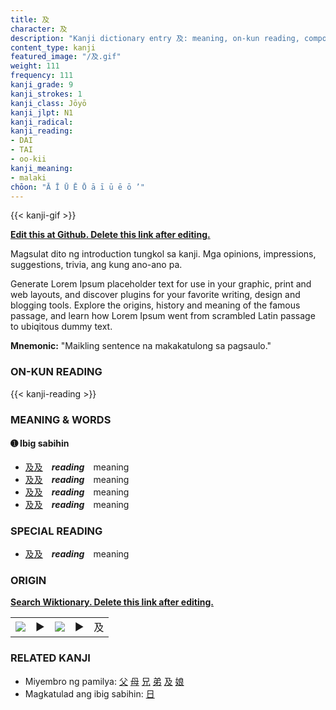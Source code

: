 ```yaml
---
title: 及
character: 及
description: "Kanji dictionary entry 及: meaning, on-kun reading, compounds, origin, related kanji"
content_type: kanji
featured_image: "/及.gif"
weight: 111
frequency: 111
kanji_grade: 9
kanji_strokes: 1
kanji_class: Jōyō
kanji_jlpt: N1
kanji_radical: 
kanji_reading: 
- DAI
- TAI
- oo-kii
kanji_meaning:
- malaki
chōon: "Ā Ī Ū Ē Ō ā ī ū ē ō ’"
---
```

[//]: # (Don't edit the line below. Kanji animated GIF code is automatically generated.)
{{< kanji-gif >}}

[//]: # (Edit below this line.)

**[Edit this at Github. Delete this link after editing.](https://github.com/tim0g/tim/tree/main/content/kanji/及/index.md)**

Magsulat dito ng introduction tungkol sa kanji. Mga opinions, impressions, suggestions, trivia, ang kung ano-ano pa.

Generate Lorem Ipsum placeholder text for use in your graphic, print and web layouts, and discover plugins for your favorite writing, design and blogging tools. Explore the origins, history and meaning of the famous passage, and learn how Lorem Ipsum went from scrambled Latin passage to ubiqitous dummy text.
 
**Mnemonic:** "Maikling sentence na makakatulong sa pagsaulo."

### ON-KUN READING

[//]: # (Don't edit the line below. ON-KUN READING code is automatically generated.)
{{< kanji-reading >}}

### MEANING & WORDS

#### ➊ **Ibig sabihin**
  - [及](../及)[及](../及)　***reading***　meaning
  - [及](../及)[及](../及)　***reading***　meaning
  - [及](../及)[及](../及)　***reading***　meaning
  - [及](../及)[及](../及)　***reading***　meaning

### SPECIAL READING
  - [及](../及)[及](../及)　***reading***　meaning

### ORIGIN

**[Search Wiktionary. Delete this link after editing.](https://wiktionary.org/wiki/及)**
<table class="kanji-table"><tr><td>
<img src="60px-及-bronze.svg.png">
</td><td>▶</td><td>
<img src="60px-及-oracle.svg.png">
</td><td>▶</td>
<td class="kanji-origin">及</td>
</tr></table>

### RELATED KANJI
- Miyembro ng pamilya: [父](../父) [母](../母) [兄](../兄) [弟](../弟) [及](../及) [娘](../娘)
- Magkatulad ang ibig sabihin: [日](../日)
